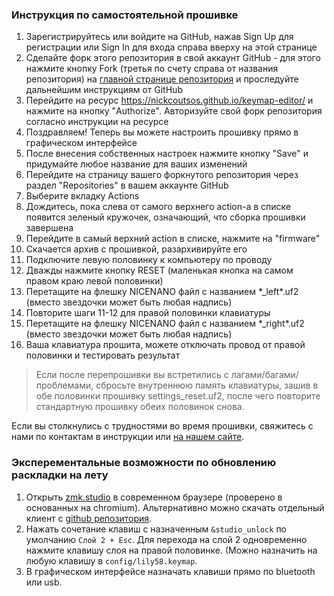 ### Инструкция по самостоятельной прошивке
1. Зарегистрируйтесь или войдите на GitHub, нажав Sign Up для регистрации или Sign In для входа справа вверху на этой странице
2. Сделайте форк этого репозитория в свой аккаунт GitHub - для этого нажмите кнопку Fork (третья по счету справа от названия репозитория) на [главной странице репозитория](https://github.com/oneofthemoons/zmk-config/tree/master)
 и проследуйте дальнейшим инструкциям от GitHub
3. Перейдите на ресурс https://nickcoutsos.github.io/keymap-editor/ и нажмите на кнопку "Authorize". Авторизуйте свой форк репозитория согласно инструкции на ресурсе
4. Поздравляем! Теперь вы можете настроить прошивку прямо в графическом интерфейсе
5. После внесения собственных настроек нажмите кнопку "Save" и придумайте любое название для ваших изменений
6. Перейдите на страницу вашего форкнутого репозитория через раздел "Repositories" в вашем аккаунте GitHub
7. Выберите вкладку Actions
8. Дождитесь, пока слева от самого верхнего action-а в списке появится зеленый кружочек, означающий, что сборка прошивки завершена
9. Перейдите в самый верхний action в списке, нажмите на "firmware"
10. Скачается архив с прошивкой, разархивируйте его
11. Подключите левую половинку к компьютеру по проводу
12. Дважды нажмите кнопку RESET (маленькая кнопка на самом правом краю левой половинки)
13. Перетащите на флешку NICENANO файл с названием \*_left\*.uf2 (вместо звездочки может быть любая надпись)
14. Повторите шаги 11-12 для правой половинки клавиатуры
15. Перетащите на флешку NICENANO файл с названием \*_right\*.uf2 (вместо звездочки может быть любая надпись)
16. Ваша клавиатура прошита, можете отключать провод от правой половинки и тестировать результат

> Если после перепрошивки вы встретились с лагами/багами/проблемами, сбросьте внутреннюю память клавиатуры, зашив в обе половинки прошивку settings_reset.uf2, после чего повторите стандартную прошивку обеих половинок снова.

Если вы столкнулись с трудностями во время прошивки, свяжитесь с нами по контактам в инструкции или [на нашем сайте](https://klavus.tech/contacts).

### Эксперементальные возможности по обновлению раскладки на лету

1. Открыть [zmk.studio](https://zmk.studio) в современном браузере (проверено в основанных на chromium). Альтернативно можно скачать отдельный клиент с [github репозитория](https://github.com/zmkfirmware/zmk-studio/releases).
2. Нажать сочетание клавиш с назначенным `&studio_unlock` по умолчанию `Cлой 2 + Esc`. Для перехода на слой 2 одновременно нажмите клавишу слоя на правой половинке. (Можно назначить на любую клавишу в `config/lily58.keymap`.
3. В графическом интерфейсе назначать клавиши прямо по bluetooth или usb.

